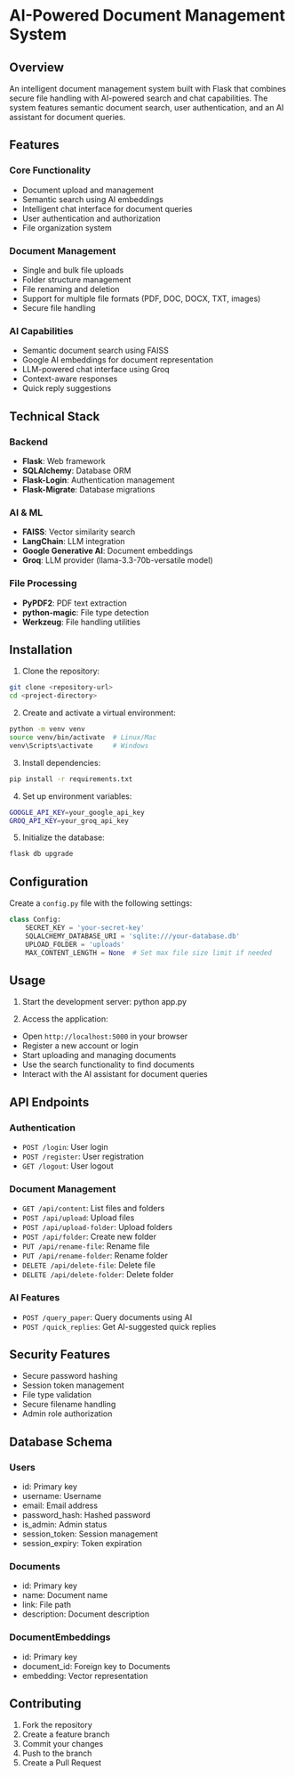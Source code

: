 # AI-Powered Document Management System

## Overview
An intelligent document management system built with Flask that combines secure file handling with AI-powered search and chat capabilities. The system features semantic document search, user authentication, and an AI assistant for document queries.

## Features

### Core Functionality
- Document upload and management
- Semantic search using AI embeddings
- Intelligent chat interface for document queries
- User authentication and authorization
- File organization system

### Document Management
- Single and bulk file uploads
- Folder structure management
- File renaming and deletion
- Support for multiple file formats (PDF, DOC, DOCX, TXT, images)
- Secure file handling

### AI Capabilities
- Semantic document search using FAISS
- Google AI embeddings for document representation
- LLM-powered chat interface using Groq
- Context-aware responses
- Quick reply suggestions

## Technical Stack

### Backend
- **Flask**: Web framework
- **SQLAlchemy**: Database ORM
- **Flask-Login**: Authentication management
- **Flask-Migrate**: Database migrations

### AI & ML
- **FAISS**: Vector similarity search
- **LangChain**: LLM integration
- **Google Generative AI**: Document embeddings
- **Groq**: LLM provider (llama-3.3-70b-versatile model)

### File Processing
- **PyPDF2**: PDF text extraction
- **python-magic**: File type detection
- **Werkzeug**: File handling utilities

## Installation

1. Clone the repository:
```bash
git clone <repository-url>
cd <project-directory>
```

2. Create and activate a virtual environment:
```bash
python -m venv venv
source venv/bin/activate  # Linux/Mac
venv\Scripts\activate     # Windows
```

3. Install dependencies:
```bash
pip install -r requirements.txt
```

4. Set up environment variables:
```bash
GOOGLE_API_KEY=your_google_api_key
GROQ_API_KEY=your_groq_api_key
```

5. Initialize the database:
```bash
flask db upgrade
```

## Configuration

Create a `config.py` file with the following settings:
```python
class Config:
    SECRET_KEY = 'your-secret-key'
    SQLALCHEMY_DATABASE_URI = 'sqlite:///your-database.db'
    UPLOAD_FOLDER = 'uploads'
    MAX_CONTENT_LENGTH = None  # Set max file size limit if needed
```

## Usage

1. Start the development server: python app.py

2. Access the application:
- Open `http://localhost:5000` in your browser
- Register a new account or login
- Start uploading and managing documents
- Use the search functionality to find documents
- Interact with the AI assistant for document queries

## API Endpoints

### Authentication
- `POST /login`: User login
- `POST /register`: User registration
- `GET /logout`: User logout

### Document Management
- `GET /api/content`: List files and folders
- `POST /api/upload`: Upload files
- `POST /api/upload-folder`: Upload folders
- `POST /api/folder`: Create new folder
- `PUT /api/rename-file`: Rename file
- `PUT /api/rename-folder`: Rename folder
- `DELETE /api/delete-file`: Delete file
- `DELETE /api/delete-folder`: Delete folder

### AI Features
- `POST /query_paper`: Query documents using AI
- `POST /quick_replies`: Get AI-suggested quick replies

## Security Features
- Secure password hashing
- Session token management
- File type validation
- Secure filename handling
- Admin role authorization

## Database Schema

### Users
- id: Primary key
- username: Username
- email: Email address
- password_hash: Hashed password
- is_admin: Admin status
- session_token: Session management
- session_expiry: Token expiration

### Documents
- id: Primary key
- name: Document name
- link: File path
- description: Document description

### DocumentEmbeddings
- id: Primary key
- document_id: Foreign key to Documents
- embedding: Vector representation

## Contributing
1. Fork the repository
2. Create a feature branch
3. Commit your changes
4. Push to the branch
5. Create a Pull Request

